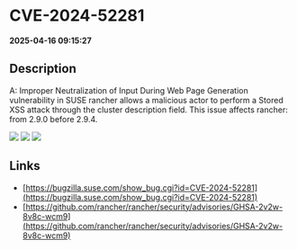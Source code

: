 # CVE-2024-52281

**2025-04-16 09:15:27**

## Description
A: Improper Neutralization of Input During Web Page Generation vulnerability in SUSE rancher allows a malicious actor to perform a Stored XSS attack through the cluster description field.
This issue affects rancher: from 2.9.0 before 2.9.4.

![](https://img.shields.io/static/v1?label=Score&message=8.9&color=red)
![](https://img.shields.io/static/v1?label=Severity&message=HIGH&color=red)
![](https://img.shields.io/static/v1?label=CWE&message=XSS&color=green)

## Links
- [https://bugzilla.suse.com/show_bug.cgi?id=CVE-2024-52281](https://bugzilla.suse.com/show_bug.cgi?id=CVE-2024-52281)
- [https://github.com/rancher/rancher/security/advisories/GHSA-2v2w-8v8c-wcm9](https://github.com/rancher/rancher/security/advisories/GHSA-2v2w-8v8c-wcm9)
